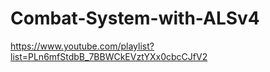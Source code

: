 # Combat-System-with-ALSv4
https://www.youtube.com/playlist?list=PLn6mfStdbB_7BBWCkEVztYXx0cbcCJfV2
